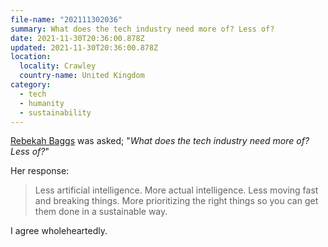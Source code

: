 ```yaml
---
file-name: "202111302036"
summary: What does the tech industry need more of? Less of?
date: 2021-11-30T20:36:00.878Z
updated: 2021-11-30T20:36:00.878Z
location:
  locality: Crawley
  country-name: United Kingdom
category:
  - tech
  - humanity
  - sustainability
---
```


[Rebekah Baggs](http://www.rebekahbaggs.com/) was asked; "*What does the tech industry need more of? Less of?*"

Her response:

> Less artificial intelligence. More actual intelligence. Less moving fast and breaking things. More prioritizing the right things so you can get them done in a sustainable way.

I agree wholeheartedly.
